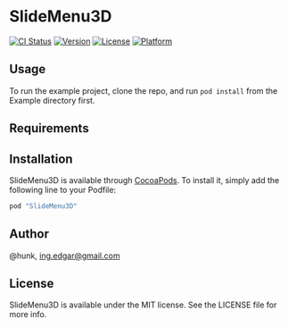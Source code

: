 # SlideMenu3D

[![CI Status](http://img.shields.io/travis/@hunk/SlideMenu3D.svg?style=flat)](https://travis-ci.org/@hunk/SlideMenu3D)
[![Version](https://img.shields.io/cocoapods/v/SlideMenu3D.svg?style=flat)](http://cocoapods.org/pods/SlideMenu3D)
[![License](https://img.shields.io/cocoapods/l/SlideMenu3D.svg?style=flat)](http://cocoapods.org/pods/SlideMenu3D)
[![Platform](https://img.shields.io/cocoapods/p/SlideMenu3D.svg?style=flat)](http://cocoapods.org/pods/SlideMenu3D)

## Usage

To run the example project, clone the repo, and run `pod install` from the Example directory first.

## Requirements

## Installation

SlideMenu3D is available through [CocoaPods](http://cocoapods.org). To install
it, simply add the following line to your Podfile:

```ruby
pod "SlideMenu3D"
```

## Author

@hunk, ing.edgar@gmail.com

## License

SlideMenu3D is available under the MIT license. See the LICENSE file for more info.
